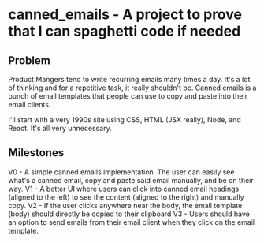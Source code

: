 # canned_emails - A project to prove that I can spaghetti code if needed

## Problem
Product Mangers tend to write recurring emails many times a day. It's a lot of thinking and for a repetitive task, it really shouldn't be. Canned emails is a bunch of email templates that people can use to copy and paste into their email clients. 

I'll start with a very 1990s site using CSS, HTML (JSX really), Node, and React. It's all very unnecessary. 


## Milestones
V0 - A simple canned emails implementation. The user can easily see what's a canned email, copy and paste said email manually, and be on their way.
V1 - A better UI where users can click into canned email headings (aligned to the left) to see the content (aligned to the right) and manually copy.
V2 - If the user clicks anywhere near the body, the email template (body) should directly be copied to their clipboard
V3 - Users should have an option to send emails from their email client when they click on the email template. 


